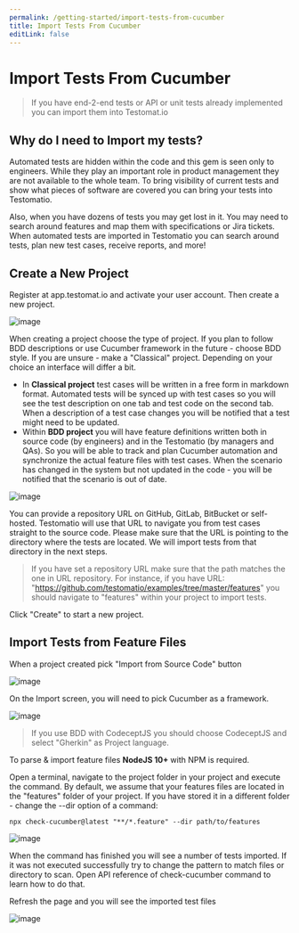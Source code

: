 ```yaml
---
permalink: /getting-started/import-tests-from-cucumber
title: Import Tests From Cucumber
editLink: false
---
```


# Import Tests From Cucumber

> If you have end-2-end tests or API or unit tests already implemented you can import them into Testomat.io

## Why do I need to Import my tests?

Automated tests are hidden within the code and this gem is seen only to engineers. While they play an important role in product management they are not available to the whole team. To bring visibility of current tests and show what pieces of software are covered you can bring your tests into Testomatio. 

Also, when you have dozens of tests you may get lost in it. You may need to search around features and map them with specifications or Jira tickets. When automated tests are imported in Testomatio you can search around tests, plan new test cases, receive reports, and more! 

## Create a New Project

Register at app.testomat.io and activate your user account. Then create a new project.

![image](https://user-images.githubusercontent.com/220264/107104713-7f169180-682b-11eb-9c8d-ee4d5583e184.png)

When creating a project choose the type of project. If you plan to follow BDD descriptions or use Cucumber framework in the future - choose BDD style. If you are unsure - make a "Classical" project. Depending on your choice an interface will differ a bit.

* In **Classical project** test cases will be written in a free form in markdown format. Automated tests will be synced up with test cases so you will see the test description on one tab and test code on the second tab. When a description of a test case changes you will be notified that a test might need to be updated.
* Within **BDD project** you will have feature definitions written both in source code (by engineers) and in the Testomatio (by managers and QAs). So you will be able to track and plan Cucumber automation and synchronize the actual feature files with test cases. When the scenario has changed in the system but not updated in the code - you will be notified that the scenario is out of date.


![image](https://user-images.githubusercontent.com/220264/107104996-d832f500-682c-11eb-9ee5-1c417353992f.png)

You can provide a repository URL on GitHub, GitLab, BitBucket or self-hosted. Testomatio will use that URL to navigate you from test cases straight to the source code. Please make sure that the URL is pointing to the directory where the tests are located. We will import tests from that directory in the next steps.

> If you have set a repository URL make sure that the path matches the one in URL repository. For instance, if you have URL: "https://github.com/testomatio/examples/tree/master/features" you should navigate to "features" within your project to import tests.

Click "Create" to start a new project.

## Import Tests from Feature Files

When a project created pick "Import from Source Code" button

![image](https://user-images.githubusercontent.com/220264/107105020-00225880-682d-11eb-985a-9843fedbcaf3.png)

On the Import screen, you will need to pick Cucumber as a framework. 

![image](https://user-images.githubusercontent.com/220264/107105023-057fa300-682d-11eb-8bad-c39ed610a157.png)

> If you use BDD with CodeceptJS you should choose CodeceptJS and select "Gherkin" as Project language.

To parse & import feature files **NodeJS 10+** with NPM is required.

Open a terminal, navigate to the project folder in your project and execute the command. By default, we assume that your features files are located in the "features" folder of your project. If you have stored it in a different folder - change the --dir  option of a command:

```
npx check-cucumber@latest "**/*.feature" --dir path/to/features
```

![image](https://user-images.githubusercontent.com/220264/107105061-2e079d00-682d-11eb-9865-0e00de9b2842.png)


When the command has finished you will see a number of tests imported. If it was not executed successfully try to change the pattern to match files or directory to scan. Open API reference of check-cucumber command to learn how to do that.

Refresh the page and you will see the imported test files

![image](https://user-images.githubusercontent.com/220264/107105070-365fd800-682d-11eb-8f30-6c259153b1ff.png)
